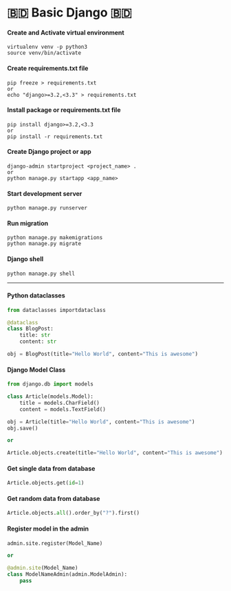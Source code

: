 # :bangladesh: Basic Django :bangladesh:

#### Create and Activate virtual environment

```shell
virtualenv venv -p python3
source venv/bin/activate
```

#### Create requirements.txt file

```shell
pip freeze > requirements.txt
or
echo "django>=3.2,<3.3" > requirements.txt
```

#### Install package or requirements.txt file

```shell
pip install django>=3.2,<3.3
or
pip install -r requirements.txt
```

#### Create Django project or app

```shell
django-admin startproject <project_name> .
or
python manage.py startapp <app_name>
```

#### Start development server

```shell
python manage.py runserver
```

#### Run migration

```shell
python manage.py makemigrations
python manage.py migrate
```

#### Django shell

```sh
python manage.py shell
```

---

#### Python dataclasses

```python
from dataclasses importdataclass

@dataclass
class BlogPost:
    title: str
    content: str

obj = BlogPost(title="Hello World", content="This is awesome")
```

#### Django Model Class

```python
from django.db import models

class Article(models.Model):
    title = models.CharField()
    content = models.TextField()

obj = Article(title="Hello World", content="This is awesome")
obj.save()

or

Article.objects.create(title="Hello World", content="This is awesome")
```

#### Get single data from database

```python
Article.objects.get(id=1)
```

#### Get random data from database

```python
Article.objects.all().order_by("?").first()
```

#### Register model in the admin

```python
admin.site.register(Model_Name)

or

@admin.site(Model_Name)
class ModelNameAdmin(admin.ModelAdmin):
    pass
```
